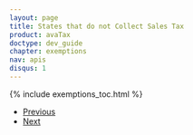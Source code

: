 ```yaml
---
layout: page
title: States that do not Collect Sales Tax
product: avaTax
doctype: dev_guide
chapter: exemptions
nav: apis
disqus: 1
---
```


{% include exemptions_toc.html %}

<ul class="pager">
  <li><a href="/avatax/dev-guide/exemptions1/states-that-do-not-collect-sales-tax/">Previous</a></li>
  <li><a href="/avatax/dev-guide/exemptions1/zero-tax-due-to-product-taxability/">Next</a></li>
</ul>